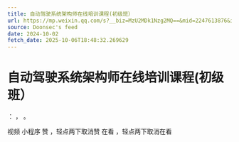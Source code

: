 ```yaml
---
title: 自动驾驶系统架构师在线培训课程(初级班）
url: https://mp.weixin.qq.com/s?__biz=MzU2MDk1Nzg2MQ==&mid=2247613876&idx=2&sn=bf9ae1a509d0b050b2747d6602c0f590
source: Doonsec's feed
date: 2024-10-02
fetch_date: 2025-10-06T18:48:32.269629
---
```


# 自动驾驶系统架构师在线培训课程(初级班）

：
，
。

视频
小程序
赞
，轻点两下取消赞
在看
，轻点两下取消在看